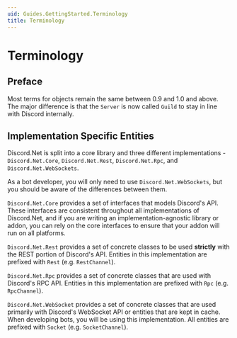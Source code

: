 ```yaml
---
uid: Guides.GettingStarted.Terminology
title: Terminology
---
```


# Terminology

## Preface

Most terms for objects remain the same between 0.9 and 1.0 and above.
The major difference is that the ``Server`` is now called ``Guild``
to stay in line with Discord internally.

## Implementation Specific Entities

Discord.Net is split into a core library and three different
implementations - `Discord.Net.Core`, `Discord.Net.Rest`,
`Discord.Net.Rpc`, and `Discord.Net.WebSockets`.

As a bot developer, you will only need to use `Discord.Net.WebSockets`,
but you should be aware of the differences between them.

`Discord.Net.Core` provides a set of interfaces that models Discord's
API. These interfaces are consistent throughout all implementations of
Discord.Net, and if you are writing an implementation-agnostic library
or addon, you can rely on the core interfaces to ensure that your
addon will run on all platforms.

`Discord.Net.Rest` provides a set of concrete classes to be used
**strictly** with the REST portion of Discord's API. Entities in this
implementation are prefixed with `Rest` (e.g. `RestChannel`).

`Discord.Net.Rpc` provides a set of concrete classes that are used
with Discord's RPC API. Entities in this implementation are prefixed
with `Rpc` (e.g. `RpcChannel`).

`Discord.Net.WebSocket` provides a set of concrete classes that are
used primarily with Discord's WebSocket API or entities that are kept
in cache. When developing bots, you will be using this implementation.
All entities are prefixed with `Socket` (e.g. `SocketChannel`).